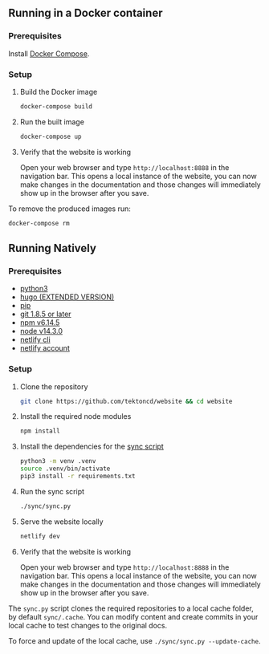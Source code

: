 <!--
---
title: "Run the site locally"
linkTitle: "Run the site locally"
weight: 1
description: > 
   Run the Tekton documentation site locally
---
-->

## Running in a Docker container

### Prerequisites

Install [Docker Compose](https://docs.docker.com/compose/install/).

### Setup

1. Build the Docker image

   ```bash
   docker-compose build

   ```

1. Run the built image

   ```bash
   docker-compose up
   ```

1. Verify that the website is working

   Open your web browser and type `http://localhost:8888` in the navigation bar.
   This opens a local instance of the website, you can now make changes in the
   documentation and those changes will immediately show up in the browser after
   you save.

To remove the produced images run:

```bash
docker-compose rm
```

## Running Natively

### Prerequisites

* [python3](https://www.python.org/downloads/) 
* [hugo (EXTENDED VERSION)](https://github.com/gohugoio/hugo/releases)
* [pip](https://pip.pypa.io/en/stable/installing/)
* [git 1.8.5 or later](https://github.com/git/git/releases)
* [npm v6.14.5](https://nodejs.org/en/)
* [node v14.3.0](https://nodejs.org/en/)
* [netlify cli](https://cli.netlify.com/getting-started)
* [netlify account](https://app.netlify.com/)

### Setup

1. Clone the repository

   ```bash
   git clone https://github.com/tektoncd/website && cd website
   ```

1. Install the required node modules

   ```bash
   npm install
   ```

1. Install the dependencies for the [sync script](https://github.com/tektoncd/website/blob/master/sync/README.md)

   ```bash
   python3 -m venv .venv
   source .venv/bin/activate    
   pip3 install -r requirements.txt

   ```

1. Run the sync script

   ```bash
   ./sync/sync.py
   ```

1. Serve the website locally

   ```bash
   netlify dev
   ```

1. Verify that the website is working

   Open your web browser and type `http://localhost:8888` in the navigation bar.
   This opens a local instance of the website, you can now make changes in the
   documentation and those changes will immediately show up in the browser after
   you save.

The `sync.py` script clones the required repositories to a local cache folder, by default `sync/.cache`.
You can modify content and create commits in your local cache to test changes to the original docs.

To force and update of the local cache, use `./sync/sync.py --update-cache`.

